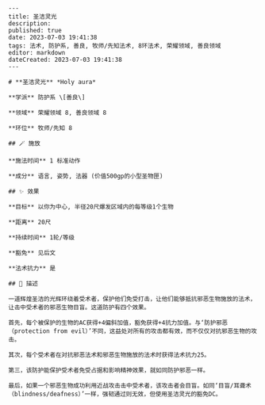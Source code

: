 
    ---
    title: 圣洁灵光
    description: 
    published: true
    date: 2023-07-03 19:41:38
    tags: 法术, 防护系, 善良, 牧师/先知法术, 8环法术, 荣耀领域, 善良领域
    editor: markdown
    dateCreated: 2023-07-03 19:41:38
    ---

    # **圣洁灵光** *Holy aura*

    **学派** 防护系 \[善良\] 

    **领域** 荣耀领域 8, 善良领域 8

    **环位** 牧师/先知 8

    ## 🪄 施放

    **施法时间** 1 标准动作

    **成分** 语言, 姿势, 法器 (价值500gp的小型圣物匣)

    ## ✨ 效果 

    **目标** 以你为中心, 半径20尺爆发区域内的每等级1个生物 

    **距离** 20尺  

    **持续时间** 1轮/等级 

    **豁免** 见后文

    **法术抗力** 是

    ## 📖 描述

    一道辉煌圣洁的光辉环绕着受术者，保护他们免受打击，让他们能够抵抗邪恶生物施放的法术，让击中受术者的邪恶生物目盲。这道防护有四个效果。

    首先，每个被保护的生物的AC获得+4偏斜加值，豁免获得+4抗力加值。与‘防护邪恶 （protection from evil）’不同，这益处对所有的攻击都有效，而不仅仅对抗邪恶生物的攻击。

    其次，每个受术者在对抗邪恶法术和邪恶生物施放的法术时获得法术抗力25。

    第三，该防护能保护受术者免受占据和影响精神效果，就如同防护邪恶一样。

    最后，如果一个邪恶生物成功利用近战攻击击中受术者，该攻击者会目盲。如同‘目盲/耳聋术 （blindness/deafness）’一样，强韧通过则无效，但使用圣洁灵光的豁免DC。
    